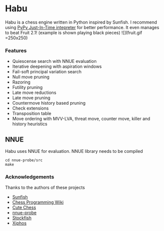# Habu
Habu is a chess engine written in Python inspired by Sunfish. I recommend using [PyPy Just-In-Time intepreter](https://pypy.org/) for better performance.
It even manages to beat Fruit 2.1! (example is shown playing black pieces)
![](fruit.gif =250x250)
### Features

- Quiescense search with NNUE evaluation
- Iterative deepening with aspiration windows
- Fail-soft principal variation search
- Null move pruning
- Razoring
- Futility pruning
- Late move reductions
- Late move pruning
- Countermove history based pruning
- Check extensions
- Transposition table
- Move ordering with MVV-LVA, threat move, counter move, killer and history heuristics

## NNUE
Habu uses NNUE for evaluation. NNUE library needs to be compiled
```
cd nnue-probe/src
make
```

### Acknowledgements

Thanks to the authors of these projects

* [Sunfish](https://github.com/thomasahle/sunfish)
* [Chess Programming Wiki](https://www.chessprogramming.org/)
* [Cute Chess](https://github.com/cutechess/cutechess)
* [nnue-probe](https://github.com/dshawul/nnue-probe)
* [Stockfish](https://github.com/official-stockfish/Stockfish/)
* [Xiphos](https://github.com/milostatarevic/xiphos)
